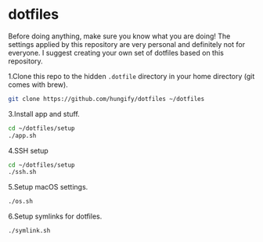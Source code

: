 # dotfiles

Before doing anything, make sure you know what you are doing! The settings applied by this repository are very personal and definitely not for everyone. I suggest creating your own set of dotfiles based on this repository.

1.Clone this repo to the hidden `.dotfile` directory in your home directory (git comes with brew).

```bash
git clone https://github.com/hungify/dotfiles ~/dotfiles
```

3.Install app and stuff.

```bash
cd ~/dotfiles/setup
./app.sh
```

4.SSH setup

```bash
cd ~/dotfiles/setup
./ssh.sh
```

5.Setup macOS settings.

```bash
./os.sh
```

6.Setup symlinks for dotfiles.

```bash
./symlink.sh
```
